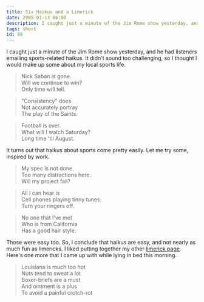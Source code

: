 ```yaml
---
title: Six Haikus and a Limerick
date: 2005-01-13 06:00
description: I caught just a minute of the Jim Rome show yesterday, and he had listeners emailing sports-related haikus.  It didn't sound too challenging, so I thought I would make up some about my local sports life.
tags: short
id: 88
---
```

I caught just a minute of the Jim Rome show yesterday, and he had listeners emailing sports-related haikus.  It didn't sound too challenging, so I thought I would make up some about my local sports life.  

<blockquote>Nick Saban is gone.<br>Will we continue to win?<br>Only time will tell.</blockquote>

<blockquote>"Consistency" does<br>Not accurately portray<br>The play of the Saints.</blockquote>

<blockquote>Football is over.<br>What will I watch Saturday?<br>Long time 'til August.</blockquote>

It turns out that haikus about sports come pretty easily.  Let me try some, inspired by work.

<blockquote>My spec is not done.<br>Too many distractions here.<br>Will my project fail?</blockquote>

<blockquote>All I can hear is<br>Cell phones playing tinny tunes.<br>Turn your ringers off.</blockquote>

<blockquote>No one that I've met<br>Who is from California<br>Has a good hair style.</blockquote>

Those were easy too.  So, I conclude that haikus are easy, and not nearly as much fun as limericks.  I liked putting together my other <a href="/x/lyms">limerick page</a>.  Here's one more that I came up with while lying in bed this morning.

<blockquote>Louisiana is much too hot<br>Nuts tend to sweat a lot<br>Boxer-briefs are a must<br>And ointment is a plus<br>To avoid a painful crotch-rot</blockquote>

